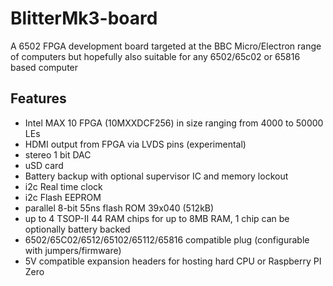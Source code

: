 # BlitterMk3-board
A 6502 FPGA development board targeted at the BBC Micro/Electron range of computers but hopefully also suitable for any 6502/65c02 or 65816 based computer

## Features

- Intel MAX 10 FPGA (10MXXDCF256) in size ranging from 4000 to 50000 LEs
- HDMI output from FPGA via LVDS pins (experimental)
- stereo 1 bit DAC
- uSD card
- Battery backup with optional supervisor IC and memory lockout
- i2c Real time clock
- i2c Flash EEPROM
- parallel 8-bit 55ns flash ROM 39x040 (512kB)
- up to 4 TSOP-II 44 RAM chips for up to 8MB RAM, 1 chip can be optionally battery backed
- 6502/65C02/6512/65102/65112/65816 compatible plug (configurable with jumpers/firmware)
- 5V compatible expansion headers for hosting hard CPU or Raspberry PI Zero




